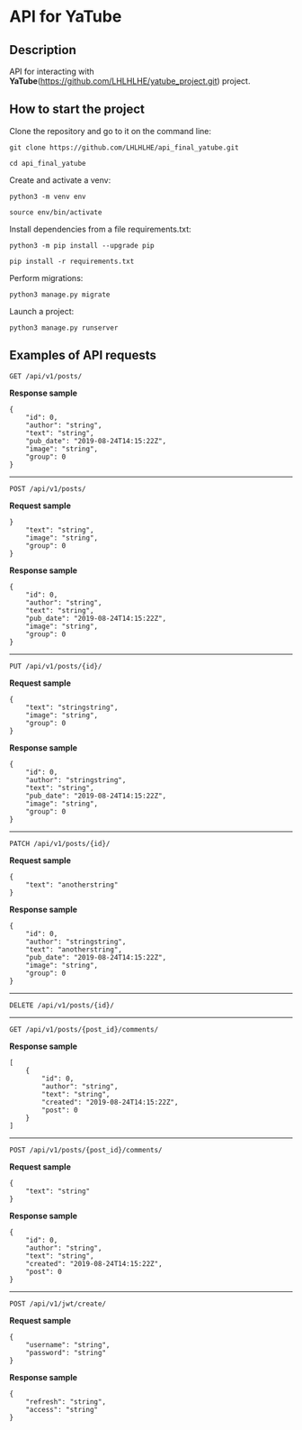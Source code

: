# **API for YaTube**
## **Description**
API for interacting with **YaTube**(https://github.com/LHLHLHE/yatube_project.git) project.
## **How to start the project**
Clone the repository and go to it on the command line:
```
git clone https://github.com/LHLHLHE/api_final_yatube.git
```
```
cd api_final_yatube
```
Create and activate a venv:
```
python3 -m venv env
```
```
source env/bin/activate
```
Install dependencies from a file requirements.txt:
```
python3 -m pip install --upgrade pip
```
```
pip install -r requirements.txt
```
Perform migrations:
```
python3 manage.py migrate
```
Launch a project:
```
python3 manage.py runserver
```
## **Examples of API requests**
```
GET /api/v1/posts/
```
**Response sample**
```
{
    "id": 0,
    "author": "string",
    "text": "string",
    "pub_date": "2019-08-24T14:15:22Z",
    "image": "string",
    "group": 0
}
```
---
```
POST /api/v1/posts/
```
**Request sample**
```
}
    "text": "string",
    "image": "string",
    "group": 0
}
```
**Response sample**
```
{
    "id": 0,
    "author": "string",
    "text": "string",
    "pub_date": "2019-08-24T14:15:22Z",
    "image": "string",
    "group": 0
}
```
---
```
PUT /api/v1/posts/{id}/
```
**Request sample**
```
{
    "text": "stringstring",
    "image": "string",
    "group": 0
}
```
**Response sample**
```
{
    "id": 0,
    "author": "stringstring",
    "text": "string",
    "pub_date": "2019-08-24T14:15:22Z",
    "image": "string",
    "group": 0
}
```
---
```
PATCH /api/v1/posts/{id}/
```
**Request sample**
```
{
    "text": "anotherstring"
}
```
**Response sample**
```
{
    "id": 0,
    "author": "stringstring",
    "text": "anotherstring",
    "pub_date": "2019-08-24T14:15:22Z",
    "image": "string",
    "group": 0
}
```
---
```
DELETE /api/v1/posts/{id}/
```
---
```
GET /api/v1/posts/{post_id}/comments/
```
**Response sample**
```
[
    {
        "id": 0,
        "author": "string",
        "text": "string",
        "created": "2019-08-24T14:15:22Z",
        "post": 0
    }
]
```
---
```
POST /api/v1/posts/{post_id}/comments/
```
**Request sample**
```
{
    "text": "string"
}
```
**Response sample**
```
{
    "id": 0,
    "author": "string",
    "text": "string",
    "created": "2019-08-24T14:15:22Z",
    "post": 0
}
```
---
```
POST /api/v1/jwt/create/
```
**Request sample**
```
{
    "username": "string",
    "password": "string"
}
```
**Response sample**
```
{
    "refresh": "string",
    "access": "string"
}
```
